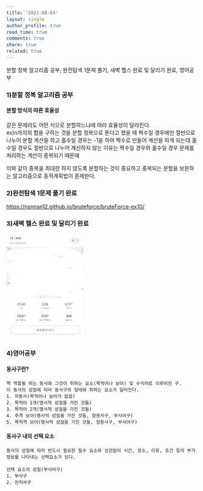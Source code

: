 ```yaml
---
title: '2021-08-04'
layout: single
author_profile: true
read_time: true
comments: true
share: true
related: true
---
```

분할 정복 알고리즘 공부, 완전탐색 1문제 풀기, 새벽 헬스 완료 및 달리기 완료, 영어공부  


### 1)분할 정복 알고리즘 공부
#### 분할 방식의 따른 효율성
같은 문제라도 어떤 식으로 분할하느냐에 따라 효율성이 달라진다.  
ex)n까지의 합을 구하는 것을 분할 정복으로 푼다고 했을 때 짝수일 경우에만 절반으로 나누어 분할 계산을 하고 홀수일 경우는 -1을 하여 짝수로 만들어 계산을 하게 되는데 홀수일 경우도 절반으로 나누어 계산하지 않는 이유는 짝수일 경우와 홀수일 경우 문제를 처리하는 계산이 중복되기 때문에   

이와 같이 중복을 최대한 하지 않도록 분할하는 것이 중요하고 중복되는 분할을 보완하는 알고리즘으로 동적계획법이 존재한다.

### 2)완전탐색 1문제 풀기 완료
<a href="https://nsnnsn12.github.io/bruteforce/bruteForce-ex10/" target="_blank">https://nsnnsn12.github.io/bruteforce/bruteForce-ex10/</a>

### 3)새벽 헬스 완료 및 달리기 완료
<img src="/assets/images/run/20210804.jpg" width="40%" height="30%">

### 4)영어공부
#### 동사구란?

    핵 역할을 하는 동사와 그것이 취하는 요소(목적어나 보어) 및 수식어로 이루어진 구.
    이 동사의 성질에 따라 동사구의 형태와 취하는 요소가 달라진다.
    1. 자동사(목적어나 보어가 없음)
    2. 목적어 1개(명사적 성질을 가진 것들)
    3. 목적어 2개(명사적 성질을 가진 것들)
    4. 주격 보어(명사적 성질을 가진 것들, 형용사구, 부사어구)
    5. 목적격 보어(명사적 성질을 가진 것들, 형용사구, 부사어구)

#### 동사구 내의 선택 요소

    동사의 성질에 따라 반드시 필요한 필수 요소와 상관없이 시간, 장소, 이유, 조건 등의 부가 정보를 나타내는 선택요소가 있다.
    
    선택 요소의 성질(부사어구)
    1. 부사구
    2. 전치사구